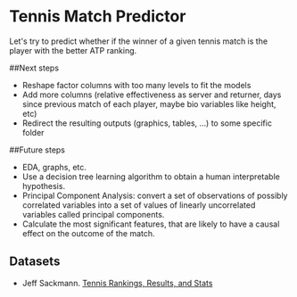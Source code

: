 # Tennis Match Predictor
Let's try to predict whether if the winner of a given tennis match is the player with the better ATP ranking.

##Next steps
- Reshape factor columns with too many levels to fit the models
- Add more columns (relative effectiveness as server and returner, days since previous match of each player, maybe bio variables like height, etc)
- Redirect the resulting outputs (graphics, tables, ...) to some specific folder

##Future steps
- EDA, graphs, etc.
- Use a decision tree learning algorithm to obtain a human interpretable hypothesis.
- Principal Component Analysis: convert a set of observations of possibly correlated variables into a set of values of linearly 
  uncorrelated variables called principal components.
- Calculate the most significant features, that are likely to have a causal effect on the outcome of the match.


## Datasets
- Jeff Sackmann. [Tennis Rankings, Results, and Stats](https://github.com/JeffSackmann)

